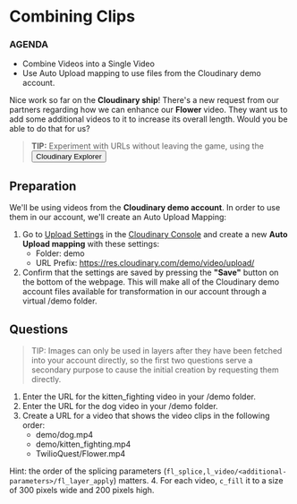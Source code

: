 # Combining Clips
<div class="aside">
    <h3>AGENDA</h3>
    <ul>
      <li>Combine Videos into a Single Video</li>
      <li>Use Auto Upload mapping to use files from the Cloudinary demo account.</li>
    </ul>
</div>

Nice work so far on the **Cloudinary ship**! There's a new request from our partners regarding how we can enhance our **Flower** video. They want us to add some additional videos to it to increase its overall length. Would you be able to do that for us?

> <b>TIP:</b> Experiment with URLs without leaving the game, using the <button onclick='window.CloudinaryBrowser.showUrlExplorer();'>Cloudinary Explorer</button>

## Preparation
We'll be using videos from the **Cloudinary demo account**. In order to use them in our account, we'll create an Auto Upload Mapping:
1. Go to [Upload Settings](https://cloudinary.com/console/lui/settings/upload?utm_source=twilio&utm_medium=event&utm_campaign=cloudinary-twilioquest-2021) in the [Cloudinary Console](https://cloudinary.com/console?utm_source=twilio&utm_medium=event&utm_campaign=cloudinary-twilioquest-2021) and create a new **Auto Upload mapping** with these settings:
   - Folder: demo
   - URL Prefix: https://res.cloudinary.com/demo/video/upload/
2. Confirm that the settings are saved by pressing the **"Save"** button on the bottom of the webpage. This will make all of the Cloudinary demo account files available for transformation in our account through a virtual /demo folder.


## <a name="questions">Questions</a>

> TIP: Images can only be used in layers after they have been fetched into your account directly, so the first two questions serve a secondary purpose to cause the initial creation by requesting them directly.

1. Enter the URL for the kitten_fighting video in your /demo folder.
2. Enter the URL for the dog video in your /demo folder.
3. <a name="q1"></a>Create a URL for a video that shows the video clips in the following order:
   - demo/dog.mp4
   - demo/kitten_fighting.mp4
   - TwilioQuest/Flower.mp4

Hint: the order of the splicing parameters (`fl_splice,l_video/<additional-parameters>/fl_layer_apply`) matters.
4. For each video, `c_fill` it to a size of 300 pixels wide and 200 pixels high.